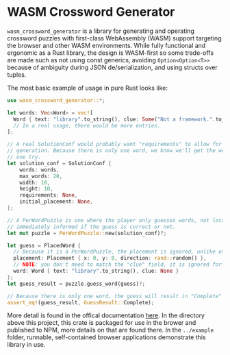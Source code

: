 # WASM Crossword Generator

`wasm_crossword_generator` is a library for generating and operating crossword puzzles with
first-class WebAssembly (WASM) support targeting the browser and other WASM environments. While
fully functional and ergonomic as a Rust library, the design is WASM-first so some trade-offs are
made such as not using const generics, avoiding `Option<Option<T>>` because of ambiguity during
JSON de/serialization, and using structs over tuples.

The most basic example of usage in pure Rust looks like:

```rust
use wasm_crossword_generator::*;

let words: Vec<Word> = vec![
  Word { text: "library".to_string(), clue: Some("Not a framework.".to_string()) },
  // In a real usage, there would be more entries.
];

// A real SolutionConf would probably want "requirements" to allow for retrying crossword
// generation. Because there is only one word, we know we'll get the world's simplest puzzle in
// one try.
let solution_conf = SolutionConf {
    words: words,
    max_words: 20,
    width: 10,
    height: 10,
    requirements: None,
    initial_placement: None,
};

// A PerWordPuzzle is one where the player only guesses words, not locations. The player is
// immediately informed if the guess is correct or not.
let mut puzzle = PerWordPuzzle::new(solution_conf)?;

let guess = PlacedWord {
  // Because it is a PerWordPuzzle, the placement is ignored, unlike other Playmodes.
  placement: Placement { x: 0, y: 0, direction: rand::random() },
  // NOTE: you don't need to match the "clue" field, it is ignored for purposes of PartialEq
  word: Word { text: "library".to_string(), clue: None }
};
let guess_result = puzzle.guess_word(guess)?;

// Because there is only one word, the guess will result in "Complete" instead of "Correct"
assert_eq!(guess_result, GuessResult::Complete);
```

More detail is found in the offical documentation [here](https://docs.rs/wasm_crossword_generator/latest/wasm_crossword_generator/). In the directory above this project, this crate is packaged for use in the brower and published to NPM, more details on that are found there.  In the `../example` folder, runnable, self-contained browser applications demonstrate this library in use.
